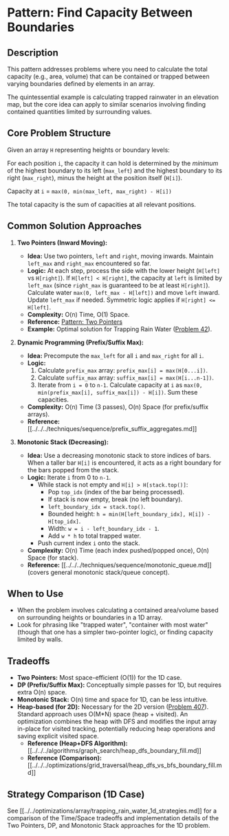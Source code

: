 # Pattern: Find Capacity Between Boundaries

## Description

This pattern addresses problems where you need to calculate the total capacity (e.g., area, volume) that can be contained or trapped between varying boundaries defined by elements in an array.

The quintessential example is calculating trapped rainwater in an elevation map, but the core idea can apply to similar scenarios involving finding contained quantities limited by surrounding values.

## Core Problem Structure

Given an array `H` representing heights or boundary levels:

For each position `i`, the capacity it can hold is determined by the *minimum* of the highest boundary to its left (`max_left`) and the highest boundary to its right (`max_right`), minus the height at the position itself (`H[i]`).

Capacity at `i` = `max(0, min(max_left, max_right) - H[i])`

The total capacity is the sum of capacities at all relevant positions.

## Common Solution Approaches

1.  **Two Pointers (Inward Moving):**
    *   **Idea:** Use two pointers, `left` and `right`, moving inwards. Maintain `left_max` and `right_max` encountered so far.
    *   **Logic:** At each step, process the side with the lower height (`H[left]` vs `H[right]`). If `H[left] < H[right]`, the capacity at `left` is limited by `left_max` (since `right_max` is guaranteed to be at least `H[right]`). Calculate water `max(0, left_max - H[left])` and move `left` inward. Update `left_max` if needed. Symmetric logic applies if `H[right] <= H[left]`.
    *   **Complexity:** O(n) Time, O(1) Space.
    *   **Reference:** [Pattern: Two Pointers](../../patterns/two_pointers.md)
    *   **Example:** Optimal solution for Trapping Rain Water ([Problem 42](../../../problems/0042_trapping_rain_water/solution.md)).

2.  **Dynamic Programming (Prefix/Suffix Max):**
    *   **Idea:** Precompute the `max_left` for all `i` and `max_right` for all `i`.
    *   **Logic:**
        1. Calculate `prefix_max` array: `prefix_max[i] = max(H[0...i])`.
        2. Calculate `suffix_max` array: `suffix_max[i] = max(H[i...n-1])`.
        3. Iterate from `i = 0` to `n-1`. Calculate capacity at `i` as `max(0, min(prefix_max[i], suffix_max[i]) - H[i])`. Sum these capacities.
    *   **Complexity:** O(n) Time (3 passes), O(n) Space (for prefix/suffix arrays).
    *   **Reference:** [[../../../techniques/sequence/prefix_suffix_aggregates.md]]

3.  **Monotonic Stack (Decreasing):**
    *   **Idea:** Use a decreasing monotonic stack to store indices of bars. When a taller bar `H[i]` is encountered, it acts as a right boundary for the bars popped from the stack.
    *   **Logic:** Iterate `i` from 0 to `n-1`.
        *   While stack is not empty and `H[i] > H[stack.top()]`:
            *   Pop `top_idx` (index of the bar being processed).
            *   If stack is now empty, break (no left boundary).
            *   `left_boundary_idx = stack.top()`.
            *   Bounded height: `h = min(H[left_boundary_idx], H[i]) - H[top_idx]`.
            *   Width: `w = i - left_boundary_idx - 1`.
            *   Add `w * h` to total trapped water.
        *   Push current index `i` onto the stack.
    *   **Complexity:** O(n) Time (each index pushed/popped once), O(n) Space (for stack).
    *   **Reference:** [[../../../techniques/sequence/monotonic_queue.md]] (covers general monotonic stack/queue concept).

## When to Use

*   When the problem involves calculating a contained area/volume based on surrounding heights or boundaries in a 1D array.
*   Look for phrasing like "trapped water", "container with most water" (though that one has a simpler two-pointer logic), or finding capacity limited by walls.

## Tradeoffs

*   **Two Pointers:** Most space-efficient (O(1)) for the 1D case.
*   **DP (Prefix/Suffix Max):** Conceptually simple passes for 1D, but requires extra O(n) space.
*   **Monotonic Stack:** O(n) time and space for 1D, can be less intuitive.
*   **Heap-based (for 2D):** Necessary for the 2D version ([Problem 407](../../../problems/0407_trapping_rain_water_ii/solution.md)). Standard approach uses O(M*N) space (heap + visited). An optimization combines the heap with DFS and modifies the input array in-place for visited tracking, potentially reducing heap operations and saving explicit visited space.
    *   **Reference (Heap+DFS Algorithm):** [[../../../algorithms/graph_search/heap_dfs_boundary_fill.md]]
    *   **Reference (Comparison):** [[../../../optimizations/grid_traversal/heap_dfs_vs_bfs_boundary_fill.md]]

## Strategy Comparison (1D Case)

See [[../../optimizations/array/trapping_rain_water_1d_strategies.md]] for a comparison of the Time/Space tradeoffs and implementation details of the Two Pointers, DP, and Monotonic Stack approaches for the 1D problem. 